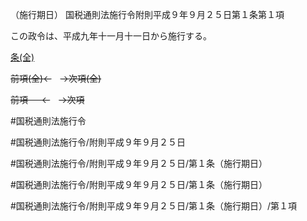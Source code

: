 （施行期日）
国税通則法施行令附則平成９年９月２５日第１条第１項

この政令は、平成九年十一月十一日から施行する。

[条(全)](国税通則法施行＿令附則平成９年９月２５日第１条_.md)

~~前項(全)←~~　~~→次項(全)~~

~~前項 　 ←~~　~~→次項~~



#国税通則法施行令

#国税通則法施行令/附則平成９年９月２５日

#国税通則法施行令/附則平成９年９月２５日/第１条（施行期日）

#国税通則法施行令/附則平成９年９月２５日/第１条（施行期日）

#国税通則法施行令/附則平成９年９月２５日/第１条（施行期日）/第１項

